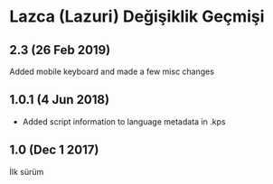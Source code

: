 Lazca (Lazuri) Değişiklik Geçmişi
===============================

2.3 (26 Feb 2019)
------------------
Added mobile keyboard and made a few misc changes

1.0.1 (4 Jun 2018)
------------------
* Added script information to language metadata in .kps

1.0 (Dec 1 2017)
-----------------
İlk sürüm